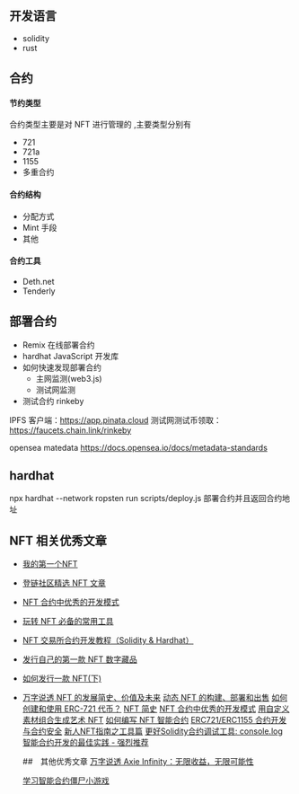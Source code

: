## 开发语言

- solidity
- rust

## 合约

#### 节约类型

合约类型主要是对 NFT 进行管理的 ,主要类型分别有

- 721
- 721a
- 1155
- 多重合约

#### 合约结构

- 分配方式
- Mint 手段
- 其他

#### 合约工具

- Deth.net
- Tenderly

## 部署合约

- Remix 在线部署合约
- hardhat JavaScript 开发库
- 如何快速发现部署合约
  - 主网监测(web3.js)
  - 测试网监测
- 测试合约 rinkeby

IPFS 客户端：https://app.pinata.cloud
测试网测试币领取：https://faucets.chain.link/rinkeby

opensea matedata https://docs.opensea.io/docs/metadata-standards

## hardhat

npx hardhat --network ropsten run scripts/deploy.js 部署合约并且返回合约地址


## NFT 相关优秀文章
- [我的第一个NFT](https://myfirstnft.info/)
- [登链社区精选 NFT 文章](https://learnblockchain.cn/categories/nft?page=2)
- [NFT 合约中优秀的开发模式](https://learnblockchain.cn/article/4339)
- [玩转 NFT 必备的常用工具](https://learnblockchain.cn/article/4100)
- [NFT 交易所合约开发教程（Solidity & Hardhat）](https://learnblockchain.cn/article/4410)
- [发行自己的第一款 NFT 数字藏品](https://learnblockchain.cn/article/4102)
- [如何发行一款 NFT(下)](https://learnblockchain.cn/article/3993)
- [万字说透 NFT 的发展简史、价值及未来](https://learnblockchain.cn/article/3010)
  [动态 NFT 的构建、部署和出售](https://learnblockchain.cn/article/2130)
  [如何创建和使用 ERC-721 代币？](https://learnblockchain.cn/article/2077)
  [NFT 简史](https://learnblockchain.cn/article/1780)
  [NFT 合约中优秀的开发模式](https://learnblockchain.cn/article/4339)
  [用自定义素材组合生成艺术 NFT](https://learnblockchain.cn/article/4549)
  [如何编写 NFT 智能合约](https://learnblockchain.cn/article/4533)
  [ERC721/ERC1155 合约开发与合约安全](https://learnblockchain.cn/article/4163)
  [新人NFT指南之工具篇](https://mirror.xyz/snapfingersdao.eth/oigH-LQQIfnEYStFYcWgGCaOBE0ATYNs88KjwUk5oNg)
  [更好Solidity合约调试工具: console.log](https://learnblockchain.cn/article/1371)
  [智能合约开发的最佳实践 - 强烈推荐](https://learnblockchain.cn/article/1717)

  ##　其他优秀文章
  [万字说透 Axie Infinity：无限收益，无限可能性](https://mp.weixin.qq.com/s?__biz=MzU2MDE2MDU3Mg==&mid=2247506016&idx=1&sn=19030ac6372ebddced27d93d1aa39d61&scene=21#wechat_redirect)

  [学习智能合约僵尸小游戏](https://cryptozombies.io/zh/)
